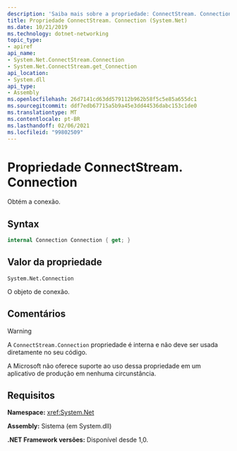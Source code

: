 ```yaml
---
description: 'Saiba mais sobre a propriedade: ConnectStream. Connection'
title: Propriedade ConnectStream. Connection (System.Net)
ms.date: 10/21/2019
ms.technology: dotnet-networking
topic_type:
- apiref
api_name:
- System.Net.ConnectStream.Connection
- System.Net.ConnectStream.get_Connection
api_location:
- System.dll
api_type:
- Assembly
ms.openlocfilehash: 26d7141cd63dd579112b962b58f5c5e85a655dc1
ms.sourcegitcommit: ddf7edb67715a5b9a45e3dd44536dabc153c1de0
ms.translationtype: MT
ms.contentlocale: pt-BR
ms.lasthandoff: 02/06/2021
ms.locfileid: "99802509"
---
```

# <a name="connectstreamconnection-property"></a>Propriedade ConnectStream. Connection

Obtém a conexão.

## <a name="syntax"></a>Syntax

```csharp
internal Connection Connection { get; }
```

## <a name="property-value"></a>Valor da propriedade

`System.Net.Connection`

O objeto de conexão.

## <a name="remarks"></a>Comentários

> [!WARNING]
> A `ConnectStream.Connection` propriedade é interna e não deve ser usada diretamente no seu código.
>
> A Microsoft não oferece suporte ao uso dessa propriedade em um aplicativo de produção em nenhuma circunstância.

## <a name="requirements"></a>Requisitos

**Namespace:** <xref:System.Net>

**Assembly:** Sistema (em System.dll)

**.NET Framework versões:** Disponível desde 1,0.
